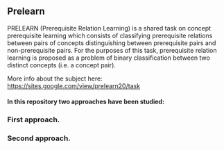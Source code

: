 ## Prelearn

PRELEARN (Prerequisite Relation Learning) is a shared task on concept prerequisite learning which consists of classifying prerequisite relations between pairs of concepts distinguishing between prerequisite pairs and non-prerequisite pairs. For the purposes of this task, prerequisite relation learning is proposed as a problem of binary classification between two distinct concepts (i.e. a concept pair). 

More info about the subject here: https://sites.google.com/view/prelearn20/task

#### In this repository two approaches have been studied:

### First approach.
### Second approach.
